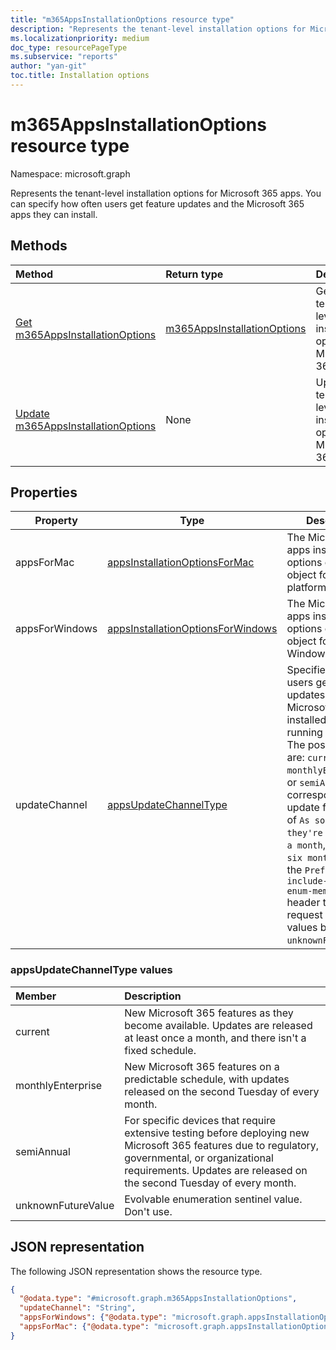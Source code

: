 ```yaml
---
title: "m365AppsInstallationOptions resource type"
description: "Represents the tenant-level installation options for Microsoft 365 apps."
ms.localizationpriority: medium
doc_type: resourcePageType
ms.subservice: "reports"
author: "yan-git"
toc.title: Installation options
---
```


# m365AppsInstallationOptions resource type

Namespace: microsoft.graph

Represents the tenant-level installation options for Microsoft 365 apps. You can specify how often users get feature updates and the Microsoft 365 apps they can install.

## Methods

|Method|Return type|Description|
|:---|:---|:---|
|[Get m365AppsInstallationOptions](../api/m365AppsInstallationOptions-get.md)|[m365AppsInstallationOptions](../resources/m365appsInstallationoptions.md)|Get the tenant-level installation options for Microsoft 365 apps.|
|[Update m365AppsInstallationOptions](../api/m365AppsInstallationOptions-update.md)|None|Update tenant-level installation options for Microsoft 365 apps.|

## Properties

| Property       | Type           | Description                                 |
| -------------- | -------------- | ------------------------------------------- |
| appsForMac | [appsInstallationOptionsForMac](../resources/appsInstallationOptionsForMac.md) | The Microsoft 365 apps installation options container object for a MAC platform. |
| appsForWindows | [appsInstallationOptionsForWindows](../resources/appsInstallationOptionsForWindows.md) | The Microsoft 365 apps installation options container object for a Windows platform. |
| updateChannel | [appsUpdateChannelType](#appsupdatechanneltype-values) | Specifies how often users get feature updates for Microsoft 365 apps installed on devices running Windows. The possible values are: `current`, `monthlyEnterprise`, or `semiAnnual`, with corresponding update frequencies of `As soon as they're ready`, `Once a month`, and `Every six months`. Include the `Prefer: include-unknown-enum-members` header to explicitly request for enum values beyond `unknownFutureValue`.|

### appsUpdateChannelType values

|Member|Description|
|:---|:---|
|current|New Microsoft 365 features as they become available. Updates are released at least once a month, and there isn't a fixed schedule. |
|monthlyEnterprise|New Microsoft 365 features on a predictable schedule, with updates released on the second Tuesday of every month. |
|semiAnnual|For specific devices that require extensive testing before deploying new Microsoft 365 features due to regulatory, governmental, or organizational requirements. Updates are released on the second Tuesday of every month. |
|unknownFutureValue|Evolvable enumeration sentinel value. Don't use. |

## JSON representation

The following JSON representation shows the resource type.
<!-- {
  "blockType": "resource",
  "@odata.type": "microsoft.graph.m365AppsInstallationOptions",
  "baseType": "microsoft.graph.entity",
  "openType": false
}
-->
``` json
{
  "@odata.type": "#microsoft.graph.m365AppsInstallationOptions",
  "updateChannel": "String",
  "appsForWindows": {"@odata.type": "microsoft.graph.appsInstallationOptionsForWindows"},
  "appsForMac": {"@odata.type": "microsoft.graph.appsInstallationOptionsForMac"}
}
```
